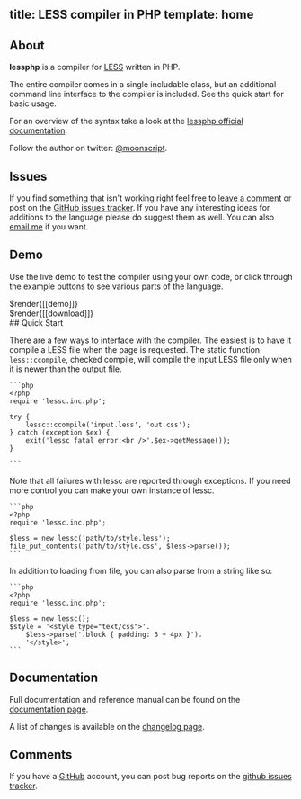 title: LESS compiler in PHP
template: home
--

## About

**lessphp** is a compiler for [LESS][1] written in PHP.

The entire compiler comes in a single includable class, but an additional
command line interface to the compiler is included. See the quick start for
basic usage.

For an overview of the syntax take a look at the [lessphp official
documentation][2].

Follow the author on twitter: [@moonscript](http://twitter.com/moonscript).


  [1]: http://lesscss.org/  "LESS CSS"
  [2]: ./docs  "lessphp Documentation"
  [3]: http://github.com/leafo/lessphp/issues "lessphp Issues"
  [4]: http://github.com/ "GitHub"
  [5]: ./changelog.html "changelog"

## Issues

If you find something that isn't working right feel free to [leave a
comment](#comments) or post on the [GitHub issues tracker][3]. If you have any
interesting ideas for additions to the language please do suggest them as well.
You can also [email me](mailto:leafot@gmail.com) if you want.

## Demo

Use the live demo to test the compiler using your own code, or click through the
example buttons to see various parts of the language.

<div>$render{[[demo]]}</div>


<div>$render{[[download]]}</div>
## Quick Start

There are a few ways to interface with the compiler. The easiest is to have it
compile a LESS file when the page is requested. The static function
`less::ccompile`, checked compile, will compile the input LESS file only when
it is newer than the output file.

    ```php
    <?php
    require 'lessc.inc.php';

    try {
        lessc::ccompile('input.less', 'out.css');
    } catch (exception $ex) {
        exit('lessc fatal error:<br />'.$ex->getMessage());
    }

    ```

Note that all failures with lessc are reported through exceptions. If you need
more control you can make your own instance of lessc.

    ```php
    <?php
    require 'lessc.inc.php';

    $less = new lessc('path/to/style.less');
    file_put_contents('path/to/style.css', $less->parse());
    ```

In addition to loading from file, you can also parse from a string like so:

    ```php
    <?php
    require 'lessc.inc.php';

    $less = new lessc();
    $style = '<style type="text/css">'.
        $less->parse('.block { padding: 3 + 4px }').
        '</style>';
    ```

## Documentation

Full documentation and reference manual can be found on the [documentation
page][2].

A list of changes is available on the [changelog page][5].

## Comments

If you have a [GitHub][4] account, you can post bug reports on the [github issues
tracker][3].

<div class="comments" id="disqus_thread"></div>
<script type="text/javascript">
	var disqus_shortname = 'leafo';
	var disqus_url = 'http://leafo.net/lessphp/';

	(function() {
		var dsq = document.createElement('script'); dsq.type = 'text/javascript'; dsq.async = true;
		dsq.src = 'http://' + disqus_shortname + '.disqus.com/embed.js';
		(document.getElementsByTagName('head')[0] || document.getElementsByTagName('body')[0]).appendChild(dsq);
	})();
</script>

